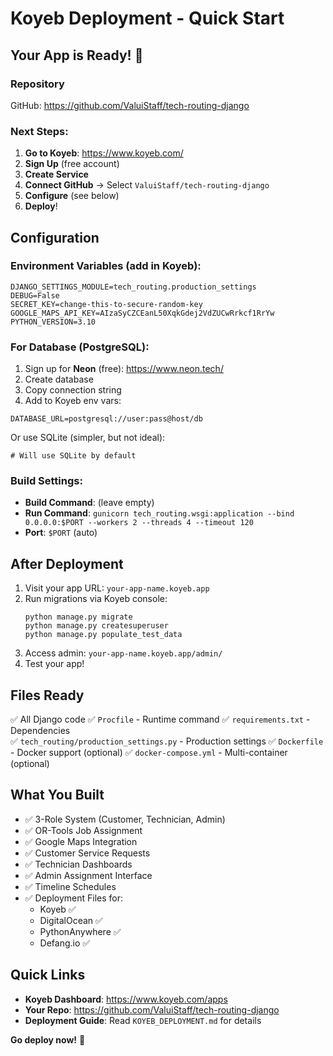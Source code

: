 # Koyeb Deployment - Quick Start

## Your App is Ready! 🚀

### Repository
GitHub: https://github.com/ValuiStaff/tech-routing-django

### Next Steps:

1. **Go to Koyeb**: https://www.koyeb.com/
2. **Sign Up** (free account)
3. **Create Service**
4. **Connect GitHub** → Select `ValuiStaff/tech-routing-django`
5. **Configure** (see below)
6. **Deploy**!

## Configuration

### Environment Variables (add in Koyeb):

```
DJANGO_SETTINGS_MODULE=tech_routing.production_settings
DEBUG=False
SECRET_KEY=change-this-to-secure-random-key
GOOGLE_MAPS_API_KEY=AIzaSyCZCEanL50XqkGdej2VdZUCwRrkcf1RrYw
PYTHON_VERSION=3.10
```

### For Database (PostgreSQL):

1. Sign up for **Neon** (free): https://www.neon.tech/
2. Create database
3. Copy connection string
4. Add to Koyeb env vars:
```
DATABASE_URL=postgresql://user:pass@host/db
```

Or use SQLite (simpler, but not ideal):
```
# Will use SQLite by default
```

### Build Settings:

- **Build Command**: (leave empty)
- **Run Command**: `gunicorn tech_routing.wsgi:application --bind 0.0.0.0:$PORT --workers 2 --threads 4 --timeout 120`
- **Port**: `$PORT` (auto)

## After Deployment

1. Visit your app URL: `your-app-name.koyeb.app`
2. Run migrations via Koyeb console:
   ```
   python manage.py migrate
   python manage.py createsuperuser
   python manage.py populate_test_data
   ```
3. Access admin: `your-app-name.koyeb.app/admin/`
4. Test your app!

## Files Ready

✅ All Django code
✅ `Procfile` - Runtime command
✅ `requirements.txt` - Dependencies  
✅ `tech_routing/production_settings.py` - Production settings
✅ `Dockerfile` - Docker support (optional)
✅ `docker-compose.yml` - Multi-container (optional)

## What You Built

- ✅ 3-Role System (Customer, Technician, Admin)
- ✅ OR-Tools Job Assignment
- ✅ Google Maps Integration
- ✅ Customer Service Requests
- ✅ Technician Dashboards
- ✅ Admin Assignment Interface
- ✅ Timeline Schedules
- ✅ Deployment Files for:
  - Koyeb ✅
  - DigitalOcean ✅
  - PythonAnywhere ✅
  - Defang.io ✅

## Quick Links

- **Koyeb Dashboard**: https://www.koyeb.com/apps
- **Your Repo**: https://github.com/ValuiStaff/tech-routing-django
- **Deployment Guide**: Read `KOYEB_DEPLOYMENT.md` for details

**Go deploy now!** 🎉

